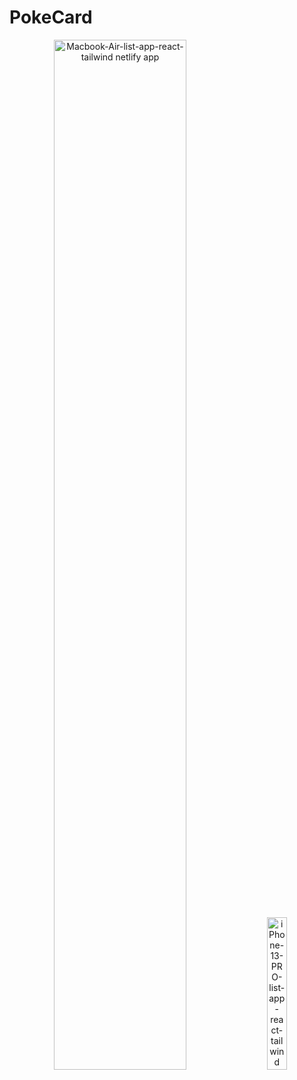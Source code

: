 # PokeCard 

<p align="center">
  <img src="https://github.com/user-attachments/assets/d2b4648e-d1fd-47f4-9edd-d7c798921ef0" alt="Macbook-Air-list-app-react-tailwind netlify app" width="65%" style="margin-right: 10px;">
  <img src="https://github.com/user-attachments/assets/48b28910-eba6-4169-b15e-8cd84312b697" alt="iPhone-13-PRO-list-app-react-tailwind netlify app" width="25%" style="margin-left: 10px;">
</p>

